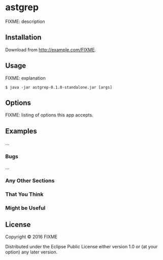 # astgrep

FIXME: description

## Installation

Download from http://example.com/FIXME.

## Usage

FIXME: explanation

    $ java -jar astgrep-0.1.0-standalone.jar [args]

## Options

FIXME: listing of options this app accepts.

## Examples

...

### Bugs

...

### Any Other Sections
### That You Think
### Might be Useful

## License

Copyright © 2016 FIXME

Distributed under the Eclipse Public License either version 1.0 or (at
your option) any later version.
